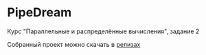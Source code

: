 # PipeDream

Курс "Параллельные и распределённые вычисления", задание 2

Собранный проект можно скачать в [релизах](https://github.com/shaai22/PipeDream/releases)
